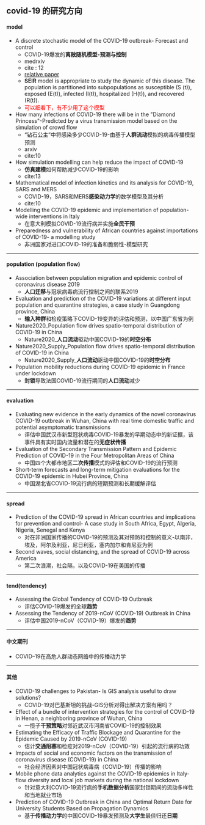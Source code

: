 ## covid-19 的研究方向

####  model

* A discrete stochastic model of the COVID-19 outbreak- Forecast and control   
  * COVID-19爆发的**离散随机模型-预测与控制**
  * medrxiv
  * cite : 12
  * [relative paper](https://scholar.google.com/scholar?sxsrf=ALeKk02r98cYV8bivpyEZ9BtBCY8DKg4dw:1593367448722&gs_lcp=CgZwc3ktYWIQAzoHCCMQ6gIQJ1Di8QJYqJoDYIifA2gBcAB4AoAB6AGIAegBkgEDMi0xmAEFoAECoAEBqgEHZ3dzLXdperABCg&uact=5&um=1&ie=UTF-8&lr&q=related:7ybab1rOAhJslM:scholar.google.com/)
  * **SEIR**   model is appropriate to study the dynamic of this disease. The population is partitioned into subpopulations  as susceptible (S (t)), exposed (E(t)), infected (I(t)), hospitalized (H(t)), and recovered (R(t)).
  * <font color='red'>可以细看下，有不少用了这个模型</font>
* How many infections of COVID-19 there will be in the "Diamond Princess"-Predicted by a virus transmission model based on the simulation of crowd flow
  * “钻石公主”中将感染多少COVID-19-由基于**人群流动**模拟的病毒传播模型预测
  * arxiv
  * cite:10
* How simulation modelling can help reduce the impact of COVID-19
  * **仿真建模**如何帮助减少COVID-19的影响
  * cite:13
* Mathematical model of infection kinetics and its analysis for COVID-19, SARS and MERS
  * COVID-19，SARS和MERS**感染动力学**的数学模型及其分析
  * cite:10
* Modelling the COVID-19 epidemic and implementation of population-wide interventions in Italy
  * 在意大利模拟COVID-19流行病并实施**全民干预**
* Preparedness and vulnerability of African countries against importations of COVID-19- a modelling study
  * 非洲国家对进口COVID-19的准备和脆弱性-模型研究

---

#### population (population flow)

* Association between population migration and epidemic control of coronavirus disease 2019
  * **人口迁移**与冠状病毒病流行控制之间的联系2019
* Evaluation and prediction of the COVID-19 variations at different input population and quarantine strategies, a case study in Guangdong province, China
  * **输入种群**和检疫策略下COVID-19变异的评估和预测，以中国广东省为例
* Nature2020_Population flow drives spatio-temporal distribution of COVID-19 in China
  * Nature2020_**人口流动**驱动中国COVID-19的**时空分布**
* Nature2020_Supply_Population flow drives spatio-temporal distribution of COVID-19 in China
  * Nature2020_Supply_**人口流动**驱动中国COVID-19的**时空分布**
* Population mobility reductions during COVID-19 epidemic in France under lockdown
  * **封锁**导致法国COVID-19流行期间的**人口流动**减少

---

#### evaluation

* Evaluating new evidence in the early dynamics of the novel coronavirus COVID-19 outbreak in Wuhan, China with real time domestic traffic and potential asymptomatic transmissions 
  * 评估中国武汉市新型冠状病毒COVID-19暴发的早期动态中的新证据，该事件具有实时国内流量和潜在的**无症状传播**
* Evaluation of the Secondary Transmission Pattern and Epidemic Prediction of COVID-19 in the Four Metropolitan Areas of China
  * 中国四个大都市地区**二次传播**模式的评估和COVID-19的流行预测
* Short-term forecasts and long-term mitigation evaluations for the COVID-19 epidemic in Hubei Province, China
  * 中国湖北省COVID-19流行病的短期预测和长期缓解评估

---

#### spread

* Prediction of the COVID-19 spread in African countries and implications for prevention and control- A case study in South Africa, Egypt, Algeria, Nigeria, Senegal and Kenya
  * 对在非洲国家传播的COVID-19的预测及其对预防和控制的意义-以南非，埃及，阿尔及利亚，尼日利亚，塞内加尔和肯尼亚为例
* Second waves, social distancing, and the spread of COVID-19 across America 
  * 第二次浪潮，社会隔，以及COVID-19在美国的传播

---

#### tend(tendency)

* Assessing the Global Tendency of COVID-19 Outbreak
  * 评估COVID-19爆发的全球**趋势**
* Assessing the Tendency of 2019-nCoV (COVID-19) Outbreak in China 
  * 评估中国2019-nCoV（COVID-19）爆发的**趋势**

---

#### 中文期刊

* COVID–19在高危人群动态网络中的传播动力学

---

#### 其他

* COVID-19 challenges to Pakistan- Is GIS analysis useful to draw solutions?
  * COVID-19对巴基斯坦的挑战-GIS分析对得出解决方案有用吗？
* Effect of a bundle of intervention strategies for the control of COVID-19 in Henan, a neighboring province of Wuhan, China
  * 一揽子**干预策略**对邻近武汉市河南省COVID-19的控制效果
* Estimating the Efficacy of Traffic Blockage and Quarantine for the Epidemic Caused by 2019-nCoV (COVID-19)
  * 估计**交通阻塞**和检疫对2019-nCoV（COVID-19）引起的流行病的功效
* Impacts of social and economic factors on the transmission of coronavirus disease (COVID-19) in China
  * 社会经济因素对中国冠状病毒病（COVID-19）传播的影响
* Mobile phone data analytics against the COVID-19 epidemics in Italy- flow diversity and local job markets during the national lockdown
  * 针对意大利COVID-19流行病的**手机数据分析**国家封锁期间的流动多样性和当地就业市场
* Prediction of COVID-19 Outbreak in China and Optimal Return Date for University Students Based on Propagation Dynamics
  * 基于**传播动力学**的中国COVID-19暴发预测及**大学生**最佳归还**日期**

